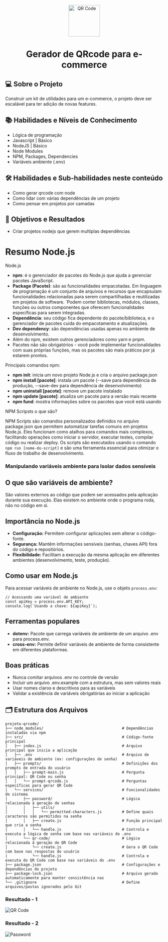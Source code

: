 <!--START_SECTION:header-->
<div align="center">
  <p align="center">
    <img 
      alt="QR Code" 
      src="" 
      width="100px" 
    />
    <h1>Gerador de QRcode para e-commerce</h1>
  </p>
</div>
<!--END_SECTION:header-->

## 💻 Sobre o Projeto
Construir um kit de utilidades para um e-commerce, o projeto deve ser escalável para ter adição de novas features.


## 📚 Habilidades e Níveis de Conhecimento
- Lógica de programação
- Javascript | Básico
- NodeJS | Básico
- Node Modules
- NPM, Packages, Dependencies
- Variáveis ambiente (.env)

## 🛠️ Habilidades e Sub-habilidades neste conteúdo
- Como gerar qrcode com node
- Como lidar com várias dependências de um projeto
- Como pensar em projetos por camadas

## 🎯 Objetivos e Resultados
- Criar projetos nodejs que gerem multiplas dependências


# Resumo Node.js

Node.js

- **npm**: é o gerenciador de pacotes do Node.js que ajuda a gerenciar pacotes JavaScript.
- **Package (Pacote)**:  são as funcionalidades empacotadas.
Em linguagem de programação é um conjunto de arquivos e recursos que encapsulam funcionalidades relacionadas para serem compartilhadas e reutilizadas em projetos de software. ´Podem conter bibliotecas, módulos, classes, funções ou outros componentes que oferecem funcionalidades específicas para serem integradas.
- **Dependência**: seu código fica dependente do pacote/biblioteca, e o gerenciador de pacotes cuida do empacotamento e atualizações.
- **Dev dependency**: são dependências usadas apenas no ambiente de desenvolvimento.
- Além do npm, existem outros gerenciadores como yarn e pnpm.
- Pacotes não são obrigatórios - você pode implementar funcionalidades com suas próprias funções, mas os pacotes são mais práticos por já estarem prontos.

Principais comandos npm:

- **npm init**: inicia um novo projeto Node.js e cria o arquivo package.json
- **npm install [pacote]**: instala um pacote (--save para dependência de produção, --save-dev para dependência de desenvolvimento)
- **npm uninstall [pacote]**: remove um pacote instalado
- **npm update [pacote]**: atualiza um pacote para a versão mais recente
- **npm fund**: mostra informações sobre os pacotes que você está usando

NPM Scripsts o que são?

NPM Scripts são comandos personalizados definidos no arquivo package.json que permitem automatizar tarefas comuns em projetos Node.js. Eles funcionam como atalhos para comandos mais complexos, facilitando operações como iniciar o servidor, executar testes, compilar código ou realizar deploy. Os scripts são executados usando o comando `npm run [nome-do-script]` e são uma ferramenta essencial para otimizar o fluxo de trabalho de desenvolvimento.

### Manipulando variáveis ambiente para Isolar dados sensíveis

## O que são variáveis de ambiente?

São valores externos ao código que podem ser acessados pela aplicação durante sua execução. Elas existem no ambiente onde o programa roda, não no código em si.

## Importância no Node.js

- **Configuração:** Permitem configurar aplicações sem alterar o código-fonte.
- **Segurança:** Mantêm informações sensíveis (senhas, chaves API) fora do código e repositórios.
- **Flexibilidade:** Facilitam a execução da mesma aplicação em diferentes ambientes (desenvolvimento, teste, produção).

## Como usar em Node.js

Para acessar variáveis de ambiente no Node.js, use o objeto `process.env`:

```
// Acessando uma variável de ambiente
const apiKey = process.env.API_KEY;
console.log(`Usando a chave: ${apiKey}`);

```

## Ferramentas populares

- **dotenv:** Pacote que carrega variáveis de ambiente de um arquivo .env para process.env.
- **cross-env:** Permite definir variáveis de ambiente de forma consistente em diferentes plataformas.

## Boas práticas

- Nunca comitar arquivos .env no controle de versão
- Incluir um arquivo .env.example com a estrutura, mas sem valores reais
- Usar nomes claros e descritivos para as variáveis
- Validar a existência de variáveis obrigatórias ao iniciar a aplicação







## 🗂️ Estrutura dos Arquivos
```
projeto-qrcode/
├── node_modules/                                   # Dependências instaladas via npm
├── src/                                            # Código-fonte principal
│   ├── index.js                                    # Arquivo principal que inicia a aplicação
│   ├── .env                                        # Arquivo de variáveis de ambiente (ex: configurações de senha)
│   ├── prompts/                                    # Definições dos prompts de entrada do usuário
│   │   ├── prompt-main.js                          # Pergunta principal: QR Code ou senha
│   │   └── prompt-qrcode.js                        # Perguntas específicas para gerar QR Code
│   └── services/                                   # Funcionalidades do sistema
│       ├── password/                               # Lógica relacionada à geração de senhas
│       │   ├── utils/           
│       │   │   └── permitted-characters.js         # Define quais caracteres são permitidos na senha
│       │   ├── create.js                           # Função principal que cria a senha
│       │   └── handle.js                           # Controla e executa a lógica de senha com base nas variáveis do .env
│       └── qr-code/                                # Lógica relacionada à geração de QR Code
│           └── create.js                           # Gera o QR Code com base nas respostas do usuário
|           └── handle.js                           # Controla e executa do QR Code com base nas variáveis do .env
├── package.json                                    # Configurações e dependências do projeto
├── package-lock.json                               # Arquivo gerado automaticamente para manter consistência nas 
└── .gitignore                                      # Define arquivos/pastas ignorados pelo Git
```


### Resultado - 1
![QR Code](URL_da_imagem)

### Resultado - 2
![Password](URL_da_imagem)